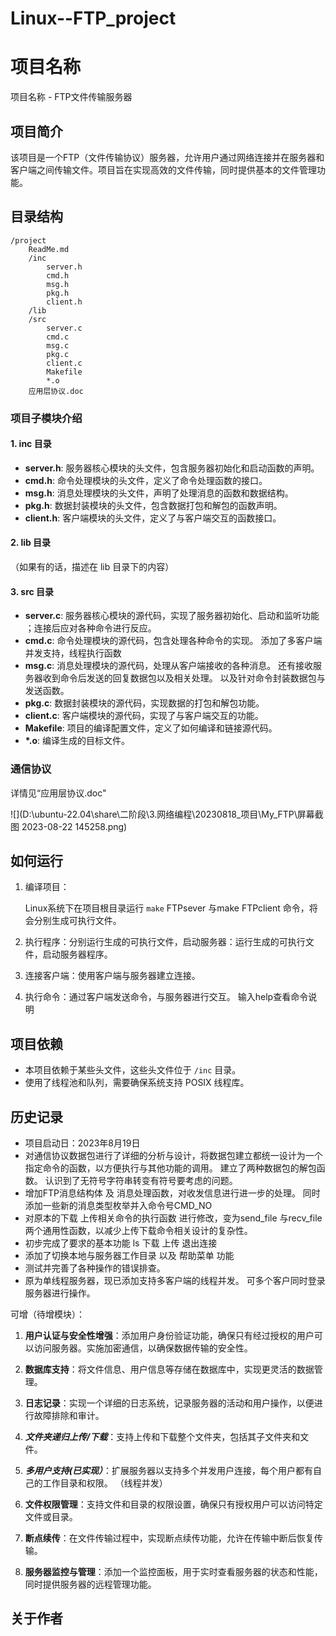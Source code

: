 # Linux--FTP_project
# 项目名称

项目名称  -  FTP文件传输服务器

## 项目简介

该项目是一个FTP（文件传输协议）服务器，允许用户通过网络连接并在服务器和客户端之间传输文件。项目旨在实现高效的文件传输，同时提供基本的文件管理功能。

## 目录结构

```
/project
	ReadMe.md
    /inc
        server.h
        cmd.h
        msg.h
        pkg.h
        client.h
    /lib
    /src
        server.c
        cmd.c
        msg.c
        pkg.c
        client.c
        Makefile
        *.o
    应用层协议.doc

```

### 项目子模块介绍

#### 1. inc 目录

- **server.h**: 服务器核心模块的头文件，包含服务器初始化和启动函数的声明。
- **cmd.h**: 命令处理模块的头文件，定义了命令处理函数的接口。
- **msg.h**: 消息处理模块的头文件，声明了处理消息的函数和数据结构。
- **pkg.h**: 数据封装模块的头文件，包含数据打包和解包的函数声明。
- **client.h**: 客户端模块的头文件，定义了与客户端交互的函数接口。

#### 2. lib 目录

（如果有的话，描述在 lib 目录下的内容）

#### 3. src 目录

- **server.c**: 服务器核心模块的源代码，实现了服务器初始化、启动和监听功能 ；连接后应对各种命令进行反应。
- **cmd.c**: 命令处理模块的源代码，包含处理各种命令的实现。      添加了多客户端并发支持，线程执行函数
- **msg.c**: 消息处理模块的源代码，处理从客户端接收的各种消息。  还有接收服务器收到命令后发送的回复数据包以及相关处理。     以及针对命令封装数据包与发送函数。
- **pkg.c**: 数据封装模块的源代码，实现数据的打包和解包功能。
- **client.c**: 客户端模块的源代码，实现了与客户端交互的功能。
- **Makefile**: 项目的编译配置文件，定义了如何编译和链接源代码。
- **\*.o**: 编译生成的目标文件。

### 通信协议

详情见“应用层协议.doc"

![](D:\ubuntu-22.04\share\二阶段\3.网络编程\20230818_项目\My_FTP\屏幕截图 2023-08-22 145258.png)

## 如何运行

1. 编译项目：

   Linux系统下在项目根目录运行 `make` FTPsever 与make FTPclient 命令，将会分别生成可执行文件。

2. 执行程序：分别运行生成的可执行文件，启动服务器：运行生成的可执行文件，启动服务器程序。 

3. 连接客户端：使用客户端与服务器建立连接。

4.  执行命令：通过客户端发送命令，与服务器进行交互。         输入help查看命令说明

## 项目依赖

- 本项目依赖于某些头文件，这些头文件位于 `/inc` 目录。
- 使用了线程池和队列，需要确保系统支持 POSIX 线程库。



## 历史记录

- 项目启动日：2023年8月19日
- 对通信协议数据包进行了详细的分析与设计，将数据包建立都统一设计为一个指定命令的函数，以方便执行与其他功能的调用。     建立了两种数据包的解包函数。       认识到了无符号字符串转变有符号要考虑的问题。
- 增加FTP消息结构体 及 消息处理函数，对收发信息进行进一步的处理。   同时添加一些新的消息类型枚举并入命令号CMD_NO
- 对原本的下载  上传相关命令的执行函数 进行修改，变为send_file 与recv_file 两个通用性函数，以减少上传下载命令相关设计的复杂性。
- 初步完成了要求的基本功能     ls      下载      上传      退出连接
- 添加了切换本地与服务器工作目录  以及  帮助菜单  功能
- 测试并完善了各种操作的错误排查。
- 原为单线程服务器，现已添加支持多客户端的线程并发。 可多个客户同时登录服务器进行操作。



可增（待增模块）：

1. **用户认证与安全性增强**：添加用户身份验证功能，确保只有经过授权的用户可以访问服务器。实施加密通信，以确保数据传输的安全性。

2. **数据库支持**：将文件信息、用户信息等存储在数据库中，实现更灵活的数据管理。

3. **日志记录**：实现一个详细的日志系统，记录服务器的活动和用户操作，以便进行故障排除和审计。

4. ***文件夹递归上传/下载***：支持上传和下载整个文件夹，包括其子文件夹和文件。

5. ***多用户支持(已实现）***：扩展服务器以支持多个并发用户连接，每个用户都有自己的工作目录和权限。 （线程并发）

6. **文件权限管理**：支持文件和目录的权限设置，确保只有授权用户可以访问特定文件或目录。

7. **断点续传**：在文件传输过程中，实现断点续传功能，允许在传输中断后恢复传输。

8. **服务器监控与管理**：添加一个监控面板，用于实时查看服务器的状态和性能，同时提供服务器的远程管理功能。
 
   



## 关于作者































